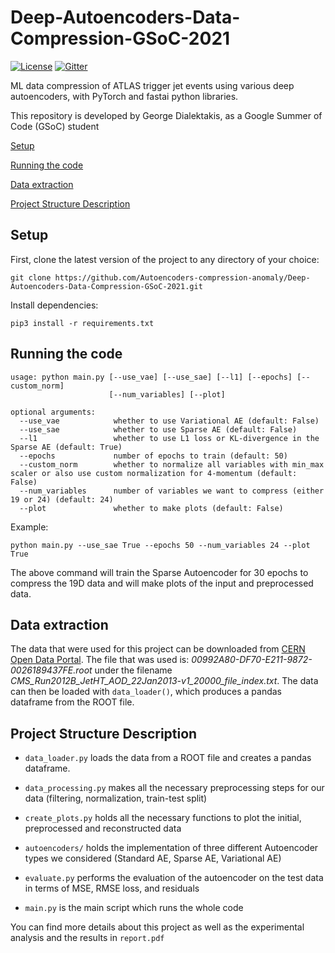 # Deep-Autoencoders-Data-Compression-GSoC-2021
[![License](https://img.shields.io/badge/License-Apache%202.0-blue.svg)](http://www.apache.org/licenses/LICENSE-2.0)
[![Gitter](https://badges.gitter.im/HEPAutoencoders/community.svg)](https://gitter.im/HEPAutoencoders/community?utm_source=badge&utm_medium=badge&utm_campaign=pr-badge)

ML data compression of ATLAS trigger jet events using various deep autoencoders, with PyTorch and fastai python libraries.

This repository is developed by George Dialektakis, as a Google Summer of Code (GSoC) student

[Setup](#setup)

[Running the code](#running-the-code)

[Data extraction](#data-extraction)

[Project Structure Description](#project-structure-description)

## Setup
First, clone the latest version of the project to any directory of your choice:
```
git clone https://github.com/Autoencoders-compression-anomaly/Deep-Autoencoders-Data-Compression-GSoC-2021.git
```
Install dependencies:
```
pip3 install -r requirements.txt
```

## Running the code
```
usage: python main.py [--use_vae] [--use_sae] [--l1] [--epochs] [--custom_norm]
                      [--num_variables] [--plot]

optional arguments:
  --use_vae            whether to use Variational AE (default: False)
  --use_sae            whether to use Sparse AE (default: False)
  --l1                 whether to use L1 loss or KL-divergence in the Sparse AE (default: True)
  --epochs             number of epochs to train (default: 50)
  --custom_norm        whether to normalize all variables with min_max scaler or also use custom normalization for 4-momentum (default: False)
  --num_variables      number of variables we want to compress (either 19 or 24) (default: 24)
  --plot               whether to make plots (default: False)
```
Example:

```
python main.py --use_sae True --epochs 50 --num_variables 24 --plot True
```
The above command will train the Sparse Autoencoder for 30 epochs to compress the 19D data and will make plots of the input and preprocessed data.

## Data extraction
The data that were used for this project can be downloaded from [CERN Open Data Portal](http://opendata.cern.ch/record/6010). The file that was used is: *00992A80-DF70-E211-9872-0026189437FE.root* under the filename *CMS_Run2012B_JetHT_AOD_22Jan2013-v1_20000_file_index.txt*. The data can then be loaded with `data_loader()`, which produces a pandas dataframe from the ROOT file.

## Project Structure Description
- `data_loader.py` loads the data from a ROOT file and creates a pandas dataframe.

- `data_processing.py` makes all the necessary preprocessing steps for our data (filtering, normalization, train-test split)

- `create_plots.py` holds all the necessary functions to plot the initial, preprocessed and reconstructed data

- `autoencoders/` holds the implementation of three different Autoencoder types we considered (Standard AE, Sparse AE, Variational AE)

- `evaluate.py` performs the evaluation of the autoencoder on the test data in terms of MSE, RMSE loss, and residuals

- `main.py` is the main script which runs the whole code

You can find more details about this project as well as the experimental analysis and the results in `report.pdf`
